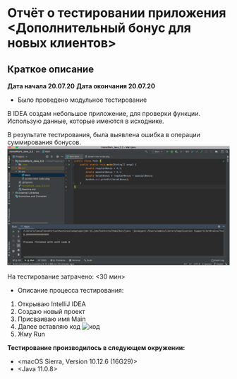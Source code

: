 # Отчёт о тестировании приложения <Дополнительный бонус для новых клиентов>


## Краткое описание

**Дата начала 20.07.20**
**Дата окончания 20.07.20**
* Было проведено модульное тестирование

В IDEA создам небольшое приложение, для проверки функции. 
Использую данные, которые имеются в исходнике. 

В результате тестирования, была выявлена ошибка в операции суммирования бонусов.
![скринщот](https://github.com/dmtevelavichius/HW_Java_2.2/blob/master/src/New%20bonus_result.png)

На тестирование затрачено: <30 мин>

* Описание процесса тестирования:
1. Открываю IntelliJ IDEA 
2. Создаю новый проект
3. Присваиваю имя Main
4. Далее вставляю код ![код](https://github.com/dmtevelavichius/HW_Java_3.2/blob/master/src/screen%20new%20code.png)
5. Жму Run



**Тестирование производилось в следующем окружении:**

* <macOS Sierra, Version 10.12.6 (16G29)>
* <Java 11.0.8>
